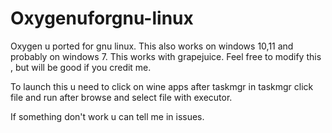 # Oxygenuforgnu-linux
Oxygen u ported for gnu linux. This also works on windows 10,11 and probably on windows 7.
This works with grapejuice.
Feel free to modify this , but will be good if you credit me.

To launch this u need to click on wine apps after taskmgr in taskmgr click file and run after browse and select file with executor.

If something don't work u can tell me in issues.
